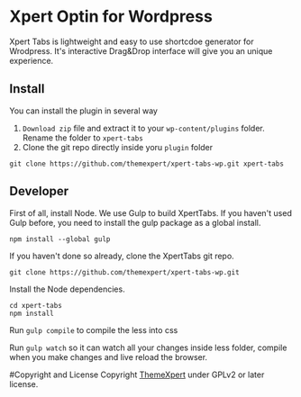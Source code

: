 # Xpert Optin for Wordpress
Xpert Tabs is lightweight and easy to use shortcdoe generator for Wrodpress. It's interactive Drag&Drop interface will give you an unique experience.

## Install
You can install the plugin in several way

1. `Download zip` file and extract it to your `wp-content/plugins` folder. Rename the folder to `xpert-tabs` 
2. Clone the git repo directly inside yoru `plugin` folder

```
git clone https://github.com/themexpert/xpert-tabs-wp.git xpert-tabs
```

## Developer

First of all, install Node. We use Gulp to build XpertTabs. If you haven't used Gulp before, you need to install the gulp package as a global install.

```
npm install --global gulp
```

If you haven't done so already, clone the XpertTabs git repo.

```
git clone https://github.com/themexpert/xpert-tabs-wp.git
```

Install the Node dependencies.

```
cd xpert-tabs
npm install
```

Run `gulp compile` to compile the less into css

Run `gulp watch` so it can watch all your changes inside less folder, compile when you make changes and live reload the browser.

#Copyright and License
Copyright [ThemeXpert](http://www.themexpert.com) under GPLv2 or later license.
